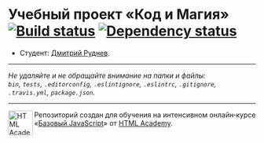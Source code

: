 # Учебный проект «Код и Магия» [![Build status][travis-image]][travis-url] [![Dependency status][dependency-image]][dependency-url]

* Студент: [Дмитрий Руднев](https://up.htmlacademy.ru/javascript/8/user/121730).

---

_Не удаляйте и не обращайте внимание на папки и файлы:_<br>
_`bin`, `tests`, `.editorconfig`, `.eslintignore`, `.eslintrc`, `.gitignore`, `.travis.yml`, `package.json`._

---

<a href="https://htmlacademy.ru/intensive/javascript"><img align="left" width="50" height="50" title="HTML Academy" src="https://up.htmlacademy.ru/static/img/intensive/javascript/logo-for-github.svg"></a>

Репозиторий создан для обучения на интенсивном онлайн‑курсе «[Базовый JavaScript](https://htmlacademy.ru/intensive/javascript)» от [HTML Academy](https://htmlacademy.ru).

[travis-image]: https://travis-ci.org/htmlacademy-javascript/121730-code-and-magick.svg?branch=master
[travis-url]: https://travis-ci.org/htmlacademy-javascript/121730-code-and-magick
[dependency-image]: https://david-dm.org/htmlacademy-javascript/121730-code-and-magick.svg?style=flat-square
[dependency-url]: https://david-dm.org/htmlacademy-javascript/121730-code-and-magick
